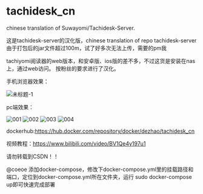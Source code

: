 # tachidesk_cn

chinese translation of Suwayomi/Tachidesk-Server. 

这是tachidesk-server的汉化版，chinese translation of repo tachidesk-server
由于打包后的jar文件超过100m，试了好多次无法上传，需要的pm我

tachiyomi阅读器的web版本，和安卓版、ios版的差不多，不过这货是安装在nas上，通过web访问。
按粉丝的要求进行了汉化。

手机浏览器效果：

![未标题-1](https://user-images.githubusercontent.com/38988286/180903573-4f007172-86e7-41eb-ac4e-1d19c054b8f5.jpg)


pc端效果：

![001](https://user-images.githubusercontent.com/38988286/180879587-43452a35-8a3c-4454-8fd8-5c937aa2271e.jpg)
![002](https://user-images.githubusercontent.com/38988286/180879591-99e4f389-3225-4783-abe5-aeb4dd538efe.jpg)
![003](https://user-images.githubusercontent.com/38988286/180879596-e51a1da9-dbe9-4140-8839-dcab90d88eea.jpg)
![004](https://user-images.githubusercontent.com/38988286/180903374-ad6a8ddd-85f8-4023-88ff-5b4df2bd1c1c.jpg)

dockerhub:https://hub.docker.com/repository/docker/dezhao/tachidesk_cn

视频教程：https://www.bilibili.com/video/BV1Qe4y197u1

请勿转载到CSDN！！

@coeoe 添加docker-compose，修改下docker-compose.yml里的挂载路径和端口，定位到docker-compose.yml所在文件夹，运行 sudo docker-compose up即可快速完成部署
